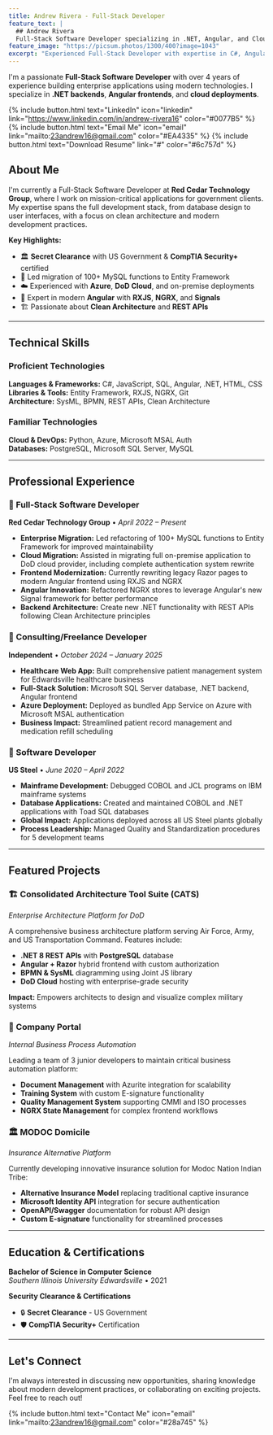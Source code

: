 ```yaml
---
title: Andrew Rivera - Full-Stack Developer
feature_text: |
  ## Andrew Rivera
  Full-Stack Software Developer specializing in .NET, Angular, and Cloud Solutions
feature_image: "https://picsum.photos/1300/400?image=1043"
excerpt: "Experienced Full-Stack Developer with expertise in C#, Angular, and cloud technologies. Currently working on enterprise applications for government and private sector clients."
---
```


I'm a passionate **Full-Stack Software Developer** with over 4 years of experience building enterprise applications using modern technologies. I specialize in **.NET backends**, **Angular frontends**, and **cloud deployments**.

{% include button.html text="LinkedIn" icon="linkedin" link="https://www.linkedin.com/in/andrew-rivera16" color="#0077B5" %} {% include button.html text="Email Me" icon="email" link="mailto:23andrew16@gmail.com" color="#EA4335" %} {% include button.html text="Download Resume" link="#" color="#6c757d" %}

## About Me

I'm currently a Full-Stack Software Developer at **Red Cedar Technology Group**, where I work on mission-critical applications for government clients. My expertise spans the full development stack, from database design to user interfaces, with a focus on clean architecture and modern development practices.

**Key Highlights:**
- 🏛️ **Secret Clearance** with US Government & **CompTIA Security+** certified
- 🚀 Led migration of 100+ MySQL functions to Entity Framework
- ☁️ Experienced with **Azure**, **DoD Cloud**, and on-premise deployments
- 📱 Expert in modern **Angular** with **RXJS**, **NGRX**, and **Signals**
- 🏗️ Passionate about **Clean Architecture** and **REST APIs**

---

## Technical Skills

### Proficient Technologies
**Languages & Frameworks:** C#, JavaScript, SQL, Angular, .NET, HTML, CSS  
**Libraries & Tools:** Entity Framework, RXJS, NGRX, Git  
**Architecture:** SysML, BPMN, REST APIs, Clean Architecture

### Familiar Technologies
**Cloud & DevOps:** Python, Azure, Microsoft MSAL Auth  
**Databases:** PostgreSQL, Microsoft SQL Server, MySQL

---

## Professional Experience

### 🔹 Full-Stack Software Developer
**Red Cedar Technology Group** • *April 2022 – Present*

- **Enterprise Migration:** Led refactoring of 100+ MySQL functions to Entity Framework for improved maintainability
- **Cloud Migration:** Assisted in migrating full on-premise application to DoD cloud provider, including complete authentication system rewrite
- **Frontend Modernization:** Currently rewriting legacy Razor pages to modern Angular frontend using RXJS and NGRX
- **Angular Innovation:** Refactored NGRX stores to leverage Angular's new Signal framework for better performance
- **Backend Architecture:** Create new .NET functionality with REST APIs following Clean Architecture principles

### 🔹 Consulting/Freelance Developer
**Independent** • *October 2024 – January 2025*

- **Healthcare Web App:** Built comprehensive patient management system for Edwardsville healthcare business
- **Full-Stack Solution:** Microsoft SQL Server database, .NET backend, Angular frontend
- **Azure Deployment:** Deployed as bundled App Service on Azure with Microsoft MSAL authentication
- **Business Impact:** Streamlined patient record management and medication refill scheduling

### 🔹 Software Developer
**US Steel** • *June 2020 – April 2022*

- **Mainframe Development:** Debugged COBOL and JCL programs on IBM mainframe systems
- **Database Applications:** Created and maintained COBOL and .NET applications with Toad SQL databases
- **Global Impact:** Applications deployed across all US Steel plants globally
- **Process Leadership:** Managed Quality and Standardization procedures for 5 development teams

---

## Featured Projects

### 🏗️ Consolidated Architecture Tool Suite (CATS)
*Enterprise Architecture Platform for DoD*

A comprehensive business architecture platform serving Air Force, Army, and US Transportation Command. Features include:
- **.NET 8 REST APIs** with **PostgreSQL** database
- **Angular + Razor** hybrid frontend with custom authorization
- **BPMN & SysML** diagramming using Joint JS library
- **DoD Cloud** hosting with enterprise-grade security

**Impact:** Empowers architects to design and visualize complex military systems

### 🏢 Company Portal
*Internal Business Process Automation*

Leading a team of 3 junior developers to maintain critical business automation platform:
- **Document Management** with Azurite integration for scalability
- **Training System** with custom E-signature functionality
- **Quality Management System** supporting CMMI and ISO processes
- **NGRX State Management** for complex frontend workflows

### 🏛️ MODOC Domicile
*Insurance Alternative Platform*

Currently developing innovative insurance solution for Modoc Nation Indian Tribe:
- **Alternative Insurance Model** replacing traditional captive insurance
- **Microsoft Identity API** integration for secure authentication
- **OpenAPI/Swagger** documentation for robust API design
- **Custom E-signature** functionality for streamlined processes

---

## Education & Certifications

**Bachelor of Science in Computer Science**  
*Southern Illinois University Edwardsville* • 2021

**Security Clearance & Certifications**
- 🔒 **Secret Clearance** - US Government
- 🛡️ **CompTIA Security+** Certification

---

## Let's Connect

I'm always interested in discussing new opportunities, sharing knowledge about modern development practices, or collaborating on exciting projects. Feel free to reach out!

{% include button.html text="Contact Me" icon="email" link="mailto:23andrew16@gmail.com" color="#28a745" %}
